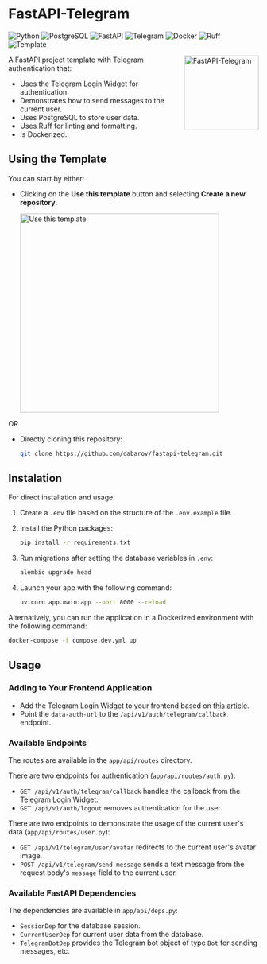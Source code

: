 # FastAPI-Telegram

![Python](https://img.shields.io/badge/python-3.12-blue?logo=python&logoColor=white)
![PostgreSQL](https://img.shields.io/badge/postgresql-blue?logo=postgresql&logoColor=white)
![FastAPI](https://img.shields.io/badge/fastapi-0.111.0-green?logo=fastapi&logoColor=white)
![Telegram](https://img.shields.io/badge/telegram-blue?logo=telegram&logoColor=white)
![Docker](https://img.shields.io/badge/docker-blue?logo=docker&logoColor=white)
![Ruff](https://img.shields.io/badge/ruff-linting-orange?logo=ruff&logoColor=white)
![Template](https://img.shields.io/badge/template-repository-blue)

<img src="https://github.com/dabarov/fastapi-telegram/assets/36531464/5bc2a850-481c-42f1-a99c-6ea13a84fd69" align="right" alt="FastAPI-Telegram" width="150" height="150">

A FastAPI project template with Telegram authentication that:
- Uses the Telegram Login Widget for authentication.
- Demonstrates how to send messages to the current user.
- Uses PostgreSQL to store user data.
- Uses Ruff for linting and formatting.
- Is Dockerized.

## Using the Template

You can start by either:

- Clicking on the **Use this template** button and selecting **Create a new repository**.

    <img src="https://docs.github.com/assets/cb-76823/mw-1440/images/help/repository/use-this-template-button.webp" alt="Use this template" width="400">

OR

- Directly cloning this repository:

    ```sh
    git clone https://github.com/dabarov/fastapi-telegram.git
    ```

## Instalation

For direct installation and usage:

1. Create a `.env` file based on the structure of the `.env.example` file.
2. Install the Python packages:

    ```sh
    pip install -r requirements.txt
    ```

3. Run migrations after setting the database variables in `.env`:

    ```sh
    alembic upgrade head
    ```

4. Launch your app with the following command:

    ```sh
    uvicorn app.main:app --port 8000 --reload
    ```

Alternatively, you can run the application in a Dockerized environment with the following command:

```sh
docker-compose -f compose.dev.yml up
```

## Usage

### Adding to Your Frontend Application

- Add the Telegram Login Widget to your frontend based on [this article](https://core.telegram.org/widgets/login).
- Point the `data-auth-url` to the `/api/v1/auth/telegram/callback` endpoint.

### Available Endpoints

The routes are available in the `app/api/routes` directory.

There are two endpoints for authentication (`app/api/routes/auth.py`):
- `GET /api/v1/auth/telegram/callback` handles the callback from the Telegram Login Widget.
- `GET /api/v1/auth/logout` removes authentication for the user.

There are two endpoints to demonstrate the usage of the current user's data (`app/api/routes/user.py`):
- `GET /api/v1/telegram/user/avatar` redirects to the current user's avatar image.
- `POST /api/v1/telegram/send-message` sends a text message from the request body's `message` field to the current user.

### Available FastAPI Dependencies

The dependencies are available in `app/api/deps.py`:

- `SessionDep` for the database session.
- `CurrentUserDep` for current user data from the database.
- `TelegramBotDep` provides the Telegram bot object of type `Bot` for sending messages, etc.
